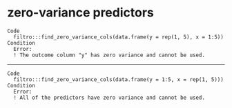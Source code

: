 # zero-variance predictors

    Code
      filtro:::find_zero_variance_cols(data.frame(y = rep(1, 5), x = 1:5))
    Condition
      Error:
      ! The outcome column "y" has zero variance and cannot be used.

---

    Code
      filtro:::find_zero_variance_cols(data.frame(y = 1:5, x = rep(1, 5)))
    Condition
      Error:
      ! All of the predictors have zero variance and cannot be used.

